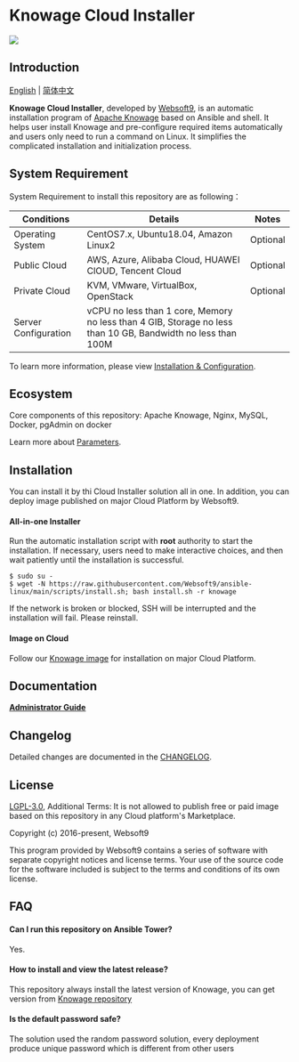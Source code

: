 # Knowage Cloud Installer

![](https://libs.websoft9.com/common/websott9-cloud-installer.png) 

## Introduction

[English](/README.md) | [简体中文](/README-zh.md)  

**Knowage Cloud Installer**, developed by [Websoft9](https://www.websoft9.com), is an automatic installation program of [Apache Knowage](https://www.knowage-suite.com) based on Ansible and shell. It helps user install Knowage and pre-configure required items automatically and users only need to run a command on Linux. It simplifies the complicated installation and initialization process.  

## System Requirement

System Requirement to install this repository are as following：

| Conditions       | Details                               | Notes                |
| ------------------- | --------------------------------| -------------------- |
| Operating System   | CentOS7.x, Ubuntu18.04, Amazon Linux2 | Optional                 |
| Public Cloud     | AWS, Azure, Alibaba Cloud, HUAWEI ClOUD, Tencent Cloud    | Optional                 |
| Private Cloud     | KVM, VMware, VirtualBox, OpenStack    | Optional                 |
| Server Configuration | vCPU no less than 1 core, Memory no less than  4 GIB, Storage no less than 10 GB, Bandwidth no less than 100M ||

To learn more information, please view [Installation & Configuration](https://www.knowage-suite.com/site/knowage-download/#docker).

## Ecosystem

Core components of this repository: Apache Knowage, Nginx, MySQL, Docker, pgAdmin on docker

Learn more about [Parameters](/docs/stack-components.md).

## Installation

You can install it by thi Cloud Installer solution all in one. In addition, you can deploy image published on major Cloud Platform by Websoft9.

#### All-in-one Installer

Run the automatic installation script with **root** authority to start the installation. If necessary, users need to make interactive choices, and then wait patiently until the installation is successful.

```
$ sudo su -
$ wget -N https://raw.githubusercontent.com/Websoft9/ansible-linux/main/scripts/install.sh; bash install.sh -r knowage
```

If the network is broken or blocked, SSH will be interrupted and the installation will fail. Please reinstall.

#### Image on Cloud 

Follow our [Knowage image](https://apps.websoft9.com/knowage) for installation on major Cloud Platform.

## Documentation

**[Administrator Guide](https://support.websoft9.com/docs/knowage)** 

## Changelog

Detailed changes are documented in the [CHANGELOG](/CHANGELOG.md).

## License

[LGPL-3.0](/License.md), Additional Terms: It is not allowed to publish free or paid image based on this repository in any Cloud platform's Marketplace.

Copyright (c) 2016-present, Websoft9

This program provided by Websoft9 contains a series of software with separate copyright notices and license terms. Your use of the source code for the software included is subject to the terms and conditions of its own license.

## FAQ

#### Can I run this repository on Ansible Tower? 

Yes.

#### How to install and view the latest release?

This repository always install the latest version of Knowage, you can get version from [Knowage repository](https://github.com/apache/incubator-knowage/releases)

#### Is the default password safe?

The solution used the random password solution, every deployment produce unique password which is different from other users
